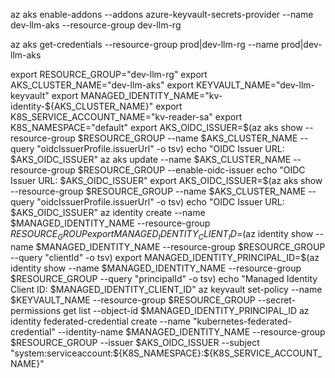 

az aks enable-addons --addons azure-keyvault-secrets-provider --name dev-llm-aks --resource-group dev-llm-rg


az aks get-credentials --resource-group prod|dev-llm-rg --name prod|dev-llm-aks


export RESOURCE_GROUP="dev-llm-rg"
export AKS_CLUSTER_NAME="dev-llm-aks"
export KEYVAULT_NAME="dev-llm-keyvault"
export MANAGED_IDENTITY_NAME="kv-identity-${AKS_CLUSTER_NAME}"
export K8S_SERVICE_ACCOUNT_NAME="kv-reader-sa"
export K8S_NAMESPACE="default"
export AKS_OIDC_ISSUER=$(az aks show --resource-group $RESOURCE_GROUP --name $AKS_CLUSTER_NAME --query "oidcIssuerProfile.issuerUrl" -o tsv)
echo "OIDC Issuer URL: $AKS_OIDC_ISSUER"
az aks update --name $AKS_CLUSTER_NAME --resource-group $RESOURCE_GROUP --enable-oidc-issuer
echo "OIDC Issuer URL: $AKS_OIDC_ISSUER"
export AKS_OIDC_ISSUER=$(az aks show --resource-group $RESOURCE_GROUP --name $AKS_CLUSTER_NAME --query "oidcIssuerProfile.issuerUrl" -o tsv)
echo "OIDC Issuer URL: $AKS_OIDC_ISSUER"
az identity create --name $MANAGED_IDENTITY_NAME --resource-group $RESOURCE_GROUP
export MANAGED_IDENTITY_CLIENT_ID=$(az identity show --name $MANAGED_IDENTITY_NAME --resource-group $RESOURCE_GROUP --query "clientId" -o tsv)
export MANAGED_IDENTITY_PRINCIPAL_ID=$(az identity show --name $MANAGED_IDENTITY_NAME --resource-group $RESOURCE_GROUP --query "principalId" -o tsv)
echo "Managed Identity Client ID: $MANAGED_IDENTITY_CLIENT_ID"
az keyvault set-policy --name $KEYVAULT_NAME --resource-group $RESOURCE_GROUP --secret-permissions get list --object-id $MANAGED_IDENTITY_PRINCIPAL_ID
az identity federated-credential create --name "kubernetes-federated-credential"     --identity-name $MANAGED_IDENTITY_NAME     --resource-group $RESOURCE_GROUP     --issuer $AKS_OIDC_ISSUER     --subject "system:serviceaccount:${K8S_NAMESPACE}:${K8S_SERVICE_ACCOUNT_NAME}"